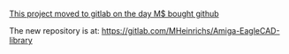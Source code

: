 [This project moved to gitlab on the day M$ bought github](https://gitlab.com/MHeinrichs/Amiga-EagleCAD-library)

The new repository is at: https://gitlab.com/MHeinrichs/Amiga-EagleCAD-library